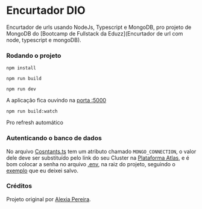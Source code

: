 # Encurtador DIO

Encurtador de urls usando NodeJs, Typescript e MongoDB, pro projeto de MongoDB do [Bootcamp de Fullstack da Eduzz](Encurtador de url com node, typescript e mongoDB).

### Rodando o projeto

```shell
npm install
```

```shell
npm run build
```

```shell
npm run dev
```
A aplicação fica ouvindo na [porta :5000](http://localhost:5000)

```shell
npm run build:watch
```
Pro refresh automático

### Autenticando o banco de dados

No arquivo [Cosntants.ts](./src/config/Constants.ts) tem um atributo chamado `MONGO_CONNECTION`, o valor dele deve ser substituído pelo link do seu Cluster na [Plataforma Atlas](https://cloud.mongodb.com/), e é bom colocar a senha no arquivo [.env](./.env), na raiz do projeto, seguindo o [exemplo](./.env-exemplo) que eu deixei salvo.

### Créditos

Projeto original por [Alexia Pereira](https://github.com/alexiadorneles/url-shortener-dio).
